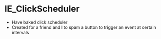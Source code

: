 # IE_ClickScheduler

- Have baked click scheduler
- Created for a friend and I to spam a button to trigger an event at certain intervals
